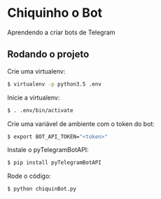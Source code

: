 # Chiquinho o Bot
Aprendendo a criar bots de Telegram

## Rodando o projeto

Crie uma  virtualenv:

```bash
$ virtualenv -p python3.5 .env
```

Inicie a virtualenv:

```bash
$ . .env/bin/activate
```

Crie uma variável de ambiente com o token do bot:

```bash
$ export BOT_API_TOKEN="<token>"
```

Instale o pyTelegramBotAPI:

```bash
$ pip install pyTelegramBotAPI
```

Rode o código:

```bash
$ python chiquinBot.py
```

